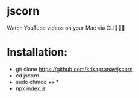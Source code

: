 # jscorn
Watch YouTube videos on your Mac via CLI🍿🍿🍿

# Installation:
- git clone https://github.com/krishpranav/jscorn
- cd jscorn
- sudo chmod +x *
- npx index.js